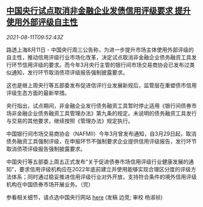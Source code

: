 <!--1628676063000-->
[中国央行试点取消非金融企业发债信用评级要求 提升使用外部评级自主性](https://cn.reuters.com/article/china-cen-credit-rating-bond-0811-idCNKBS2FC0ZZ)
------

<div><i>2021-08-11T09:52:43Z</i></div><p>路透上海8月11日 - 中国央行周三公告称，为进一步提升市场主体使用外部评级的自主性，推动信用评级行业市场化改革，决定试点取消非金融企业债务融资工具发行环节信用评级的要求。而今年3月央行主管的银行间市场交易商协会已发布过类似通知，发行环节取消债项评级报告强制披露要求。</p><p>这也是继上周央行等五部委发布促进信评行业发展新规后，监管层在重塑债市信用评级生态方面的最新举措。</p><p>央行指出，试点期间，非金融企业发行债务融资工具暂时停止适用《银行间债券市场非金融企业债务融资工具管理办法》第九条的规定。未说明的债务融资工具发行与交易的其他要求，继续按照《管理办法》规定执行。</p><p>中国银行间市场交易商协会（NAFMII）今年3月曾发布通知，自3月29日起，取消债务融资工具强制评级，在申报环节不强制要求企业提供信用评级报告，发行环节取消债项评级报告强制披露要求。</p><p>中国央行等五部委上周五正式发布“关于促进债券市场信用评级行业健康发展的通知”，要求信用评级机构应在2022年底前建立并使用能够实现合理区分度的评级方法体系；同时通过稳妥推进信用评级行业对外开放，支持符合条件的境外信用评级机构在中国债券市场开展业务。（完）</p><p>参看相关细节，请点选中国央行网站 <a href="http://www.pbc.gov.cn/goutongjiaoliu/113456/113469/4314607/index.html">here</a> (发稿 边竞; 审校 杨淑祯)</p>
